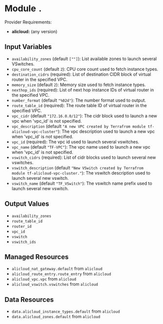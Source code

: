 
# Module `.`

Provider Requirements:
* **alicloud:** (any version)

## Input Variables
* `availability_zones` (default `[""]`): List available zones to launch several VSwitches.
* `cpu_core_count` (default `2`): CPU core count used to fetch instance types.
* `destination_cidrs` (required): List of destination CIDR block of virtual router in the specified VPC.
* `memory_size` (default `2`): Memory size used to fetch instance types.
* `nexthop_ids` (required): List of next hop instance IDs of virtual router in the specified VPC.
* `number_format` (default `"%02d"`): The number format used to output.
* `route_table_id` (required): The route table ID of virtual router in the specified VPC.
* `vpc_cidr` (default `"172.16.0.0/12"`): The cidr block used to launch a new vpc when 'vpc_id' is not specified.
* `vpc_description` (default `"A new VPC created by Terrafrom module tf-alicloud-vpc-cluster"`): The vpc description used to launch a new vpc when 'vpc_id' is not specified.
* `vpc_id` (required): The vpc id used to launch several vswitches.
* `vpc_name` (default `"TF-VPC"`): The vpc name used to launch a new vpc when 'vpc_id' is not specified.
* `vswitch_cidrs` (required): List of cidr blocks used to launch several new vswitches.
* `vswitch_description` (default `"New VSwitch created by Terrafrom module tf-alicloud-vpc-cluster."`): The vswitch description used to launch several new vswitch.
* `vswitch_name` (default `"TF_VSwitch"`): The vswitch name prefix used to launch several new vswitch.

## Output Values
* `availability_zones`
* `route_table_id`
* `router_id`
* `vpc_id`
* `vswitch`
* `vswitch_ids`

## Managed Resources
* `alicloud_nat_gateway.default` from `alicloud`
* `alicloud_route_entry.route_entry` from `alicloud`
* `alicloud_vpc.vpc` from `alicloud`
* `alicloud_vswitch.vswitches` from `alicloud`

## Data Resources
* `data.alicloud_instance_types.default` from `alicloud`
* `data.alicloud_zones.default` from `alicloud`

